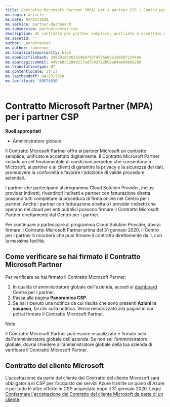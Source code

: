 ```yaml
---
title: Contratto Microsoft Partner (MPA) per i partner CSP | Centro per i partner
ms.topic: article
ms.date: 04/03/2020
ms.service: partner-dashboard
ms.subservice: partnercenter-csp
description: Un contratto per partner semplice, unificato e accettato digitalmente.
ms.assetid: ''
author: LauraBrenner
ms.author: labrenne
ms.localizationpriority: high
ms.openlocfilehash: 358391db381b546875bf4f76e05a19828f22948e
ms.sourcegitcommit: 449cb8c32880217ad7543712b02a84ae69869289
ms.translationtype: HT
ms.contentlocale: it-IT
ms.lasthandoff: 04/23/2020
ms.locfileid: "80676830"
---
```

# <a name="microsoft-partner-agreement-mpa-for-csp-partners"></a>Contratto Microsoft Partner (MPA) per i partner CSP 

**Ruoli appropriati**

- Amministratore globale


Il Contratto Microsoft Partner offre ai partner Microsoft un contratto semplice, unificato e accettato digitalmente. Il Contratto Microsoft Partner include un set fondamentale di condizioni perpetue che consentono a Microsoft, ai partner e ai clienti di garantire la privacy e la sicurezza dei dati, promuovere la conformità e favorire l'adozione di valide procedure aziendali.   

I partner che partecipano al programma Cloud Solution Provider, inclusi provider indiretti, rivenditori indiretti e partner con fatturazione diretta, possono tutti completare la procedura di firma online nel Centro per i partner. Anche i partner con fatturazione diretta o i provider indiretti che operano nel cloud per enti pubblici possono firmare il Contratto Microsoft Partner direttamente dal Centro per i partner.

Per continuare a partecipare al programma Cloud Solution Provider, dovrai firmare il Contratto Microsoft Partner prima del 31 gennaio 2020. Il Centro per i partner ti ricorderà che puoi firmare il contratto direttamente da lì, con la massima facilità.

## <a name="how-to-verify-if-i-have-signed-the-mpa"></a>Come verificare se hai firmato il Contratto Microsoft Partner

Per verificare se hai firmato il Contratto Microsoft Partner:

1. In qualità di amministratore globale dell'azienda, accedi al [dashboard](https://partner.microsoft.com/dashboard/home) Centro per i partner.  
2. Passa alla pagina **Panoramica CSP**.
3. Se hai ricevuto una notifica da cui risulta che sono presenti **Azioni in sospeso**, fai clic sulla notifica. Verrai reindirizzato alla pagina in cui potrai firmare il Contratto Microsoft Partner. 

>[!NOTE] 
>Il Contratto Microsoft Partner può essere visualizzato e firmato solo dall'amministratore globale dell'azienda. Se non sei l'amministratore globale, dovrai chiedere all'amministratore globale della tua azienda di verificare il Contratto Microsoft Partner. 

## <a name="microsoft-customer-agreement"></a>Contratto del cliente Microsoft

L'accettazione da parte del cliente del Contratto del cliente Microsoft sarà obbligatoria in CSP per l'acquisto dei servizi Azure tramite un piano di Azure e per tutte le altre offerte in CSP acquistate dopo il 31 gennaio 2020. Leggi [Confermare l'accettazione del Contratto del cliente Microsoft da parte di un cliente](confirm-customer-agreement.md).
 











